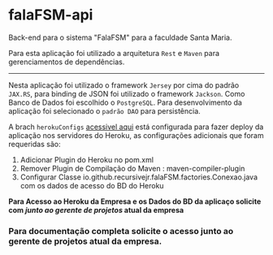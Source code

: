 # falaFSM-api

Back-end para o sistema "FalaFSM" para a faculdade Santa Maria.
 
Para esta aplicação foi utilizado a arquitetura `Rest` e `Maven` para gerenciamentos de dependências.

<hr>

Nesta aplicação foi utilizado o framework `Jersey` por cima do padrão `JAX.RS`, para binding de JSON foi utilizado o framework `Jackson`. Como Banco de Dados foi escolhido o `PostgreSQL`. Para desenvolvimento da aplicação foi selecionado o `padrão DAO` para persistência.

A brach `herokuConfigs` [acessivel aqui](https://github.com/recursivejr/falaFSM-api/tree/herokuConfigs) está configurada para fazer deploy da aplicação nos servidores do Heroku, as configurações adicionais que foram requeridas são:
  1. Adicionar Plugin do Heroku no pom.xml
  2. Remover Plugin de Compilação do Maven : maven-compiler-plugin
  3. Configurar Classe io.github.recursivejr.falaFSM.factories.Conexao.java com os dados de acesso do BD do Heroku
  
**Para Acesso ao Heroku da Empresa e os Dados do BD da aplicaço solicite com _junto ao gerente de projetos_ atual da empresa**

### Para documentação completa solicite o acesso junto ao gerente de projetos atual da empresa. ###